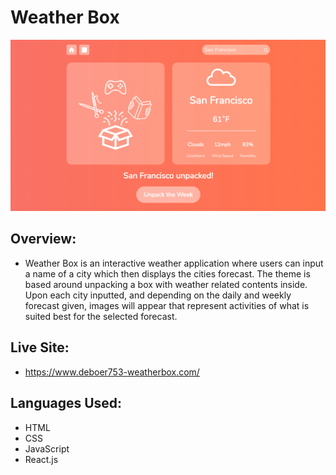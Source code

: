 # Weather Box

![img!](./READMEimg.png)

## Overview:

- Weather Box is an interactive weather application where users can input a name of a city which then 
displays the cities forecast. The theme is based around unpacking a box with weather related contents 
inside. Upon each city inputted, and depending on the daily and weekly forecast given, images will appear 
that represent activities of what is suited best for the selected forecast.

## Live Site:
- https://www.deboer753-weatherbox.com/

## Languages Used:

- HTML
- CSS
- JavaScript
- React.js



